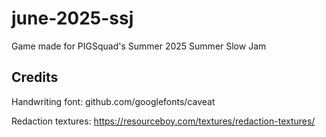 # june-2025-ssj

Game made for PIGSquad's Summer 2025 Summer Slow Jam

## Credits

Handwriting font: github.com/googlefonts/caveat

Redaction textures: https://resourceboy.com/textures/redaction-textures/
